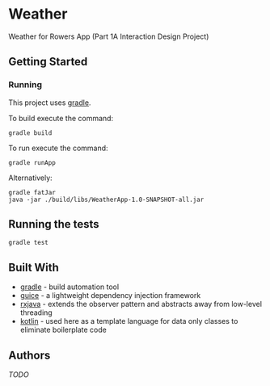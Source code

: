 # Weather
Weather for Rowers App (Part 1A Interaction Design Project)

## Getting Started

### Running

This project uses [gradle](https://gradle.org). 

To build execute the command:

```
gradle build
```

To run execute the command:

```
gradle runApp
```

Alternatively:
```
gradle fatJar
java -jar ./build/libs/WeatherApp-1.0-SNAPSHOT-all.jar
```

## Running the tests


```
gradle test
```


## Built With
- [gradle](https://gradle.org) -  build automation tool
- [guice](https://github.com/google/guice) - a lightweight dependency injection framework
- [rxjava](https://github.com/ReactiveX/RxJava) - extends the observer pattern and abstracts away from low-level threading
- [kotlin](https://kotlinlang.org) - used here as a template language for data only classes to eliminate boilerplate code
 

## Authors

*TODO*
